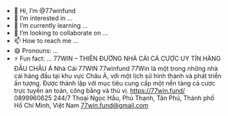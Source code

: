 - 👋 Hi, I’m @77winfund
- 👀 I’m interested in ...
- 🌱 I’m currently learning ...
- 💞️ I’m looking to collaborate on ...
- 📫 How to reach me ...
- 😄 Pronouns: ...
- ⚡ Fun fact: ...
77WIN – THIÊN ĐƯỜNG NHÀ CÁI CÁ CƯỢC UY TÍN HÀNG ĐẦU CHÂU Á
Nhà Cái
77WIN
77winfund
77Win là một trong những nhà cái hàng đầu tại khu vực Châu Á, với một lịch sử hình thành và phát triển ấn tượng. Được thành lập với mục tiêu cung cấp một nền tảng cá cược trực tuyến an toàn, công bằng và thú vị.
https://77win.fund/
0899960625
244/7 Thoại Ngọc Hầu, Phú Thạnh, Tân Phú, Thành phố Hồ Chí Minh, Việt Nam
77win.fund@gmail.com
<!---
77winfund/77winfund is a ✨ special ✨ repository because its `README.md` (this file) appears on your GitHub profile.
You can click the Preview link to take a look at your changes.
--->
